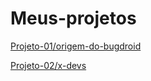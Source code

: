 # Meus-projetos

<a href="origem-do-bugdroid" target="blank" rel="external">Projeto-01/origem-do-bugdroid</a>

<a href="x-devs/" target="blank" rel="external">Projeto-02/x-devs</a>
